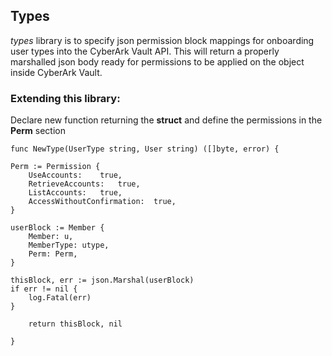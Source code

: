 ## Types

*types* library is to specify json permission block mappings for onboarding user types into the CyberArk Vault API. This will return a properly marshalled json body ready for permissions to be applied on the object inside CyberArk Vault.

### Extending this library:

Declare new function returning the **struct** and define the permissions in the **Perm** section

    func NewType(UserType string, User string) ([]byte, error) {

	Perm := Permission {
        UseAccounts:    true,
        RetrieveAccounts:   true,
        ListAccounts:   true,
        AccessWithoutConfirmation:  true,
	}

	userBlock := Member {
		Member: u,
		MemberType: utype,
		Perm: Perm,
	}

	thisBlock, err := json.Marshal(userBlock)
	if err != nil {
		log.Fatal(err)
	}

        return thisBlock, nil

    }